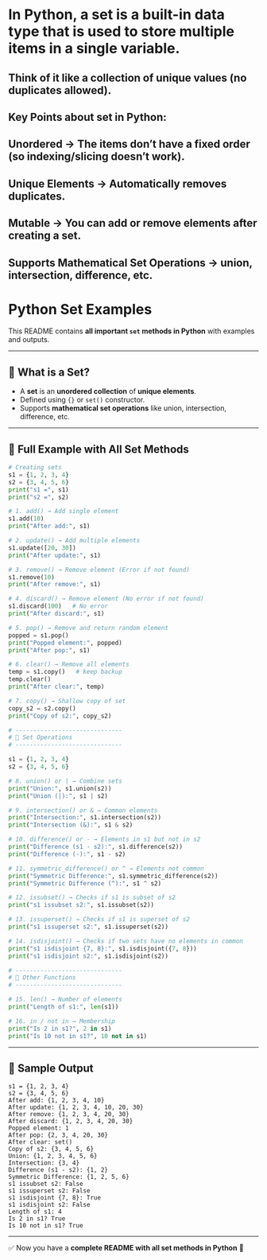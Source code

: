 # In Python, a set is a built-in data type that is used to store multiple items in a single variable.

## Think of it like a collection of unique values (no duplicates allowed).

## Key Points about set in Python:

## Unordered → The items don’t have a fixed order (so indexing/slicing doesn’t work).

## Unique Elements → Automatically removes duplicates.

## Mutable → You can add or remove elements after creating a set.

## Supports Mathematical Set Operations → union, intersection, difference, etc.


# Python Set Examples

This README contains **all important `set` methods in Python** with examples and outputs.

---

## 🔹 What is a Set?
- A **set** is an **unordered collection** of **unique elements**.
- Defined using `{}` or `set()` constructor.
- Supports **mathematical set operations** like union, intersection, difference, etc.

---

## 🔹 Full Example with All Set Methods

```python
# Creating sets
s1 = {1, 2, 3, 4}
s2 = {3, 4, 5, 6}
print("s1 =", s1)
print("s2 =", s2)

# 1. add() → Add single element
s1.add(10)
print("After add:", s1)

# 2. update() → Add multiple elements
s1.update([20, 30])
print("After update:", s1)

# 3. remove() → Remove element (Error if not found)
s1.remove(10)
print("After remove:", s1)

# 4. discard() → Remove element (No error if not found)
s1.discard(100)   # No error
print("After discard:", s1)

# 5. pop() → Remove and return random element
popped = s1.pop()
print("Popped element:", popped)
print("After pop:", s1)

# 6. clear() → Remove all elements
temp = s1.copy()   # keep backup
temp.clear()
print("After clear:", temp)

# 7. copy() → Shallow copy of set
copy_s2 = s2.copy()
print("Copy of s2:", copy_s2)

# ------------------------------
# 🔹 Set Operations
# ------------------------------

s1 = {1, 2, 3, 4}
s2 = {3, 4, 5, 6}

# 8. union() or | → Combine sets
print("Union:", s1.union(s2))
print("Union (|):", s1 | s2)

# 9. intersection() or & → Common elements
print("Intersection:", s1.intersection(s2))
print("Intersection (&):", s1 & s2)

# 10. difference() or - → Elements in s1 but not in s2
print("Difference (s1 - s2):", s1.difference(s2))
print("Difference (-):", s1 - s2)

# 11. symmetric_difference() or ^ → Elements not common
print("Symmetric Difference:", s1.symmetric_difference(s2))
print("Symmetric Difference (^):", s1 ^ s2)

# 12. issubset() → Checks if s1 is subset of s2
print("s1 issubset s2:", s1.issubset(s2))

# 13. issuperset() → Checks if s1 is superset of s2
print("s1 issuperset s2:", s1.issuperset(s2))

# 14. isdisjoint() → Checks if two sets have no elements in common
print("s1 isdisjoint {7, 8}:", s1.isdisjoint({7, 8}))
print("s1 isdisjoint s2:", s1.isdisjoint(s2))

# ------------------------------
# 🔹 Other Functions
# ------------------------------

# 15. len() → Number of elements
print("Length of s1:", len(s1))

# 16. in / not in → Membership
print("Is 2 in s1?", 2 in s1)
print("Is 10 not in s1?", 10 not in s1)
```

---

## 🔹 Sample Output

```
s1 = {1, 2, 3, 4}
s2 = {3, 4, 5, 6}
After add: {1, 2, 3, 4, 10}
After update: {1, 2, 3, 4, 10, 20, 30}
After remove: {1, 2, 3, 4, 20, 30}
After discard: {1, 2, 3, 4, 20, 30}
Popped element: 1
After pop: {2, 3, 4, 20, 30}
After clear: set()
Copy of s2: {3, 4, 5, 6}
Union: {1, 2, 3, 4, 5, 6}
Intersection: {3, 4}
Difference (s1 - s2): {1, 2}
Symmetric Difference: {1, 2, 5, 6}
s1 issubset s2: False
s1 issuperset s2: False
s1 isdisjoint {7, 8}: True
s1 isdisjoint s2: False
Length of s1: 4
Is 2 in s1? True
Is 10 not in s1? True
```

---

✅ Now you have a **complete README with all set methods in Python** 🚀
